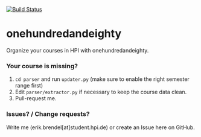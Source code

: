 [![Build Status](https://travis-ci.org/ErikBrendel/onehundredandeighty.svg?branch=master)](https://travis-ci.org/ErikBrendel/onehundredandeighty)

# onehundredandeighty

Organize your courses in HPI with onehundredandeighty.

### Your course is missing?
1. `cd parser` and run `updater.py` (make sure to enable the right semester range first)
2. Edit `parser/extractor.py` if necessary to keep the course data clean.
3. Pull-request me.

### Issues? / Change requests?
Write me (erik.brendel\[at\]student.hpi.de) or create an Issue here on GitHub.
